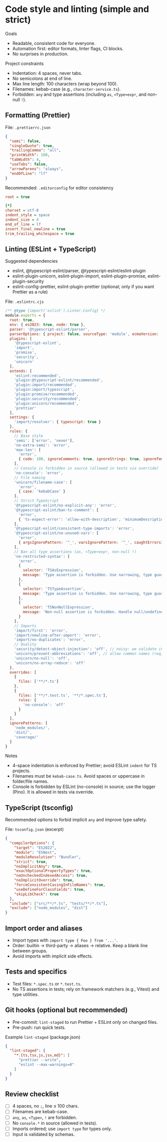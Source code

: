 # Code style and linting (simple and strict)

Goals

- Readable, consistent code for everyone.
- Automation first: editor formats, linter flags, CI blocks.
- No surprises in production.

Project constraints

- Indentation: 4 spaces, never tabs.
- No semicolons at end of line.
- Max line length: 100 characters (wrap beyond 100).
- Filenames: kebab-case (e.g., `character-service.ts`).
- Forbidden: `any` and type assertions (including `as`, `<Type>expr`, and non-null `!`).

## Formatting (Prettier)

File: `.prettierrc.json`

```json
{
  "semi": false,
  "singleQuote": true,
  "trailingComma": "all",
  "printWidth": 100,
  "tabWidth": 4,
  "useTabs": false,
  "arrowParens": "always",
  "endOfLine": "lf"
}
```

Recommended: `.editorconfig` for editor consistency

```ini
root = true

[*]
charset = utf-8
indent_style = space
indent_size = 4
end_of_line = lf
insert_final_newline = true
trim_trailing_whitespace = true
```

## Linting (ESLint + TypeScript)

Suggested dependencies

- eslint, @typescript-eslint/parser, @typescript-eslint/eslint-plugin
- eslint-plugin-unicorn, eslint-plugin-import, eslint-plugin-promise, eslint-plugin-security
- eslint-config-prettier, eslint-plugin-prettier (optional; only if you want Prettier as a rule)

File: `.eslintrc.cjs`

```js
/** @type {import('eslint').Linter.Config} */
module.exports = {
  root: true,
  env: { es2023: true, node: true },
  parser: '@typescript-eslint/parser',
  parserOptions: { project: false, sourceType: 'module', ecmaVersion: 'latest' },
  plugins: [
    '@typescript-eslint',
    'import',
    'promise',
    'security',
    'unicorn'
  ],
  extends: [
    'eslint:recommended',
    'plugin:@typescript-eslint/recommended',
    'plugin:import/recommended',
    'plugin:import/typescript',
    'plugin:promise/recommended',
    'plugin:security/recommended',
    'plugin:unicorn/recommended',
    'prettier'
  ],
  settings: {
    'import/resolver': { typescript: true }
  },
  rules: {
    // Base style
    'semi': ['error', 'never'],
    'no-extra-semi': 'error',
    'max-len': [
      'error',
      { code: 100, ignoreComments: true, ignoreStrings: true, ignoreTemplateLiterals: true }
    ],
    // Console is forbidden in source (allowed in tests via override)
    'no-console': 'error',
    // File naming
    'unicorn/filename-case': [
      'error',
      { case: 'kebabCase' }
    ],
    // Strict TypeScript
    '@typescript-eslint/no-explicit-any': 'error',
    '@typescript-eslint/ban-ts-comment': [
      'error',
      { 'ts-expect-error': 'allow-with-description', 'minimumDescriptionLength': 5 }
    ],
    '@typescript-eslint/consistent-type-imports': 'error',
    '@typescript-eslint/no-unused-vars': [
      'error',
      { argsIgnorePattern: '^_', varsIgnorePattern: '^_', caughtErrorsIgnorePattern: '^_' }
    ],
    // Ban all type assertions (as, <Type>expr, non-null !)
    'no-restricted-syntax': [
      'error',
      {
        selector: 'TSAsExpression',
        message: 'Type assertion is forbidden. Use narrowing, type guards, or refactor.'
      },
      {
        selector: 'TSTypeAssertion',
        message: 'Type assertion is forbidden. Use narrowing, type guards, or refactor.'
      },
      {
        selector: 'TSNonNullExpression',
        message: 'Non-null assertion is forbidden. Handle null/undefined explicitly.'
      }
    ],
    // Imports
    'import/first': 'error',
    'import/newline-after-import': 'error',
    'import/no-duplicates': 'error',
    // Quality
    'security/detect-object-injection': 'off', // noisy: we validate inputs via schemas
    'unicorn/prevent-abbreviations': 'off', // allow common names (req, res, ctx)
    'unicorn/no-null': 'off',
    'unicorn/no-array-reduce': 'off'
  },
  overrides: [
    {
      files: ['**/*.ts']
    },
    {
      files: ['**/*.test.ts', '**/*.spec.ts'],
      rules: {
        'no-console': 'off'
      }
    }
  ],
  ignorePatterns: [
    'node_modules/',
    'dist/',
    'coverage/'
  ]
}
```

Notes

- 4-space indentation is enforced by Prettier; avoid ESLint `indent` for TS projects.
- Filenames must be `kebab-case.ts`. Avoid spaces or uppercase in folder/file names.
- Console is forbidden by ESLint (no-console) in source; use the logger (Pino). It is allowed in tests via override.

## TypeScript (tsconfig)

Recommended options to forbid implicit `any` and improve type safety.

File: `tsconfig.json` (excerpt)

```json
{
  "compilerOptions": {
    "target": "ES2022",
    "module": "ESNext",
    "moduleResolution": "Bundler",
    "strict": true,
    "noImplicitAny": true,
    "exactOptionalPropertyTypes": true,
    "noUncheckedIndexedAccess": true,
    "noImplicitOverride": true,
    "forceConsistentCasingInFileNames": true,
    "useDefineForClassFields": true,
    "skipLibCheck": true
  },
  "include": ["src/**/*.ts", "tests/**/*.ts"],
  "exclude": ["node_modules", "dist"]
}
```

## Import order and aliases

- Import types with `import type { Foo } from '...'`.
- Order: builtin → third-party → aliases → relative. Keep a blank line between groups.
- Avoid imports with implicit side effects.

## Tests and specifics

- Test files: `*.spec.ts` or `*.test.ts`.
- No TS assertions in tests; rely on framework matchers (e.g., Vitest) and type utilities.

## Git hooks (optional but recommended)

- Pre-commit: `lint-staged` to run Prettier + ESLint only on changed files.
- Pre-push: run quick tests.

Example `lint-staged` (package.json)

```json
{
  "lint-staged": {
    "*.{ts,tsx,js,jsx,md}": [
      "prettier --write",
      "eslint --max-warnings=0"
    ]
  }
}
```

## Review checklist

- [ ] 4 spaces, no `;`, line ≤ 100 chars.
- [ ] Filenames are kebab-case.
- [ ] `any`, `as`, `<Type>`, `!` are forbidden.
- [ ] No `console.*` in source (allowed in tests).
- [ ] Imports ordered; use `import type` for types only.
- [ ] Input is validated by schemas.
